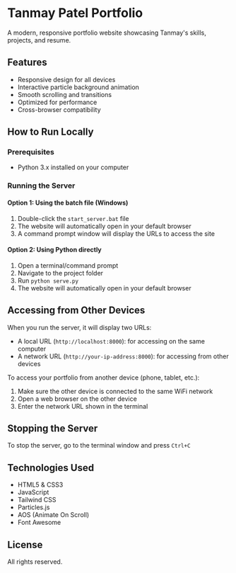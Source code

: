 # Tanmay Patel Portfolio

A modern, responsive portfolio website showcasing Tanmay's skills, projects, and resume.

## Features

- Responsive design for all devices
- Interactive particle background animation
- Smooth scrolling and transitions
- Optimized for performance
- Cross-browser compatibility

## How to Run Locally

### Prerequisites

- Python 3.x installed on your computer

### Running the Server

#### Option 1: Using the batch file (Windows)

1. Double-click the `start_server.bat` file
2. The website will automatically open in your default browser
3. A command prompt window will display the URLs to access the site

#### Option 2: Using Python directly

1. Open a terminal/command prompt
2. Navigate to the project folder
3. Run `python serve.py`
4. The website will automatically open in your default browser

## Accessing from Other Devices

When you run the server, it will display two URLs:
- A local URL (`http://localhost:8000`): for accessing on the same computer
- A network URL (`http://your-ip-address:8000`): for accessing from other devices

To access your portfolio from another device (phone, tablet, etc.):
1. Make sure the other device is connected to the same WiFi network
2. Open a web browser on the other device
3. Enter the network URL shown in the terminal

## Stopping the Server

To stop the server, go to the terminal window and press `Ctrl+C`

## Technologies Used

- HTML5 & CSS3
- JavaScript
- Tailwind CSS
- Particles.js
- AOS (Animate On Scroll)
- Font Awesome

## License

All rights reserved. 